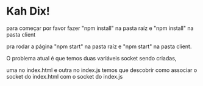 # Kah Dix!

para começar por favor fazer "npm install" na pasta raíz 
e "npm install" na pasta client

pra rodar a página "npm start" na pasta raíz e "npm start" na pasta client.

O problema atual é que temos duas variáveis socket sendo criadas,

uma no index.html e outra no index.js
temos que descobrir como associar o socket do index.html com o socket do index.js